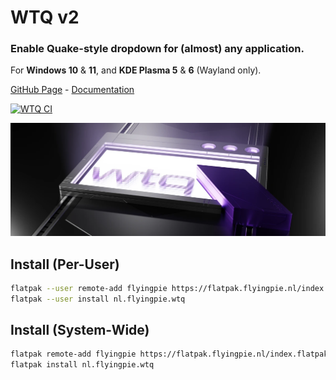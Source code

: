 # WTQ v2
### Enable Quake-style dropdown for (almost) any application.
For **Windows 10** & **11**, and **KDE Plasma 5** & **6** (Wayland only).

[GitHub Page](https://github.com/flyingpie/windows-terminal-quake) - [Documentation](https://wtq.flyingpie.nl)

[![WTQ CI](https://github.com/flyingpie/windows-terminal-quake/actions/workflows/ci.yml/badge.svg)](https://github.com/flyingpie/windows-terminal-quake/actions/workflows/ci.yml)

![](https://github.com/flyingpie/windows-terminal-quake/blob/master/assets/logo-01.webp)

## Install (Per-User)
```bash
flatpak --user remote-add flyingpie https://flatpak.flyingpie.nl/index.flatpakrepo
flatpak --user install nl.flyingpie.wtq
```

## Install (System-Wide)
```bash
flatpak remote-add flyingpie https://flatpak.flyingpie.nl/index.flatpakrepo
flatpak install nl.flyingpie.wtq
```
